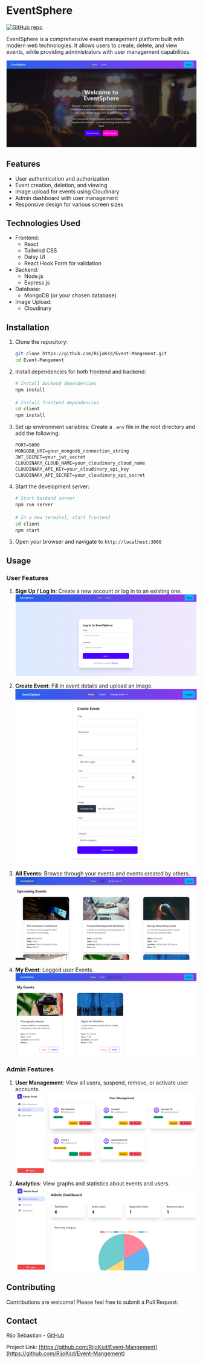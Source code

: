 # EventSphere

[![GitHub repo](https://img.shields.io/badge/github-RijoKsd/Event--Management-blue?style=flat-square&logo=github)](https://github.com/RijoKsd/Event-Mangement)

EventSphere is a comprehensive event management platform built with modern web technologies. It allows users to create, delete, and view events, while providing administrators with user management capabilities.

![EventSphere Dashboard](https://github.com/RijoKsd/Event-Mangement/blob/main/images/home.png)

## Features

- User authentication and authorization
- Event creation, deletion, and viewing
- Image upload for events using Cloudinary
- Admin dashboard with user management
- Responsive design for various screen sizes

## Technologies Used

- Frontend:
  - React
  - Tailwind CSS
  - Daisy UI
  - React Hook Form for validation
- Backend:
  - Node.js
  - Express.js
- Database:
  - MongoDB (or your chosen database)
- Image Upload:
  - Cloudinary

## Installation

1. Clone the repository:
   ```bash
   git clone https://github.com/RijoKsd/Event-Mangement.git
   cd Event-Mangement
   ```

2. Install dependencies for both frontend and backend:
   ```bash
   # Install backend dependencies
   npm install

   # Install frontend dependencies
   cd client
   npm install
   ```

3. Set up environment variables:
   Create a `.env` file in the root directory and add the following:
   ```
   PORT=5000
   MONGODB_URI=your_mongodb_connection_string
   JWT_SECRET=your_jwt_secret
   CLOUDINARY_CLOUD_NAME=your_cloudinary_cloud_name
   CLOUDINARY_API_KEY=your_cloudinary_api_key
   CLOUDINARY_API_SECRET=your_cloudinary_api_secret
   ```

4. Start the development server:
   ```bash
   # Start backend server
   npm run server

   # In a new terminal, start frontend
   cd client
   npm start
   ```

5. Open your browser and navigate to `http://localhost:3000`

## Usage

### User Features

1. **Sign Up / Log In**: Create a new account or log in to an existing one.
   ![User Authentication](https://github.com/RijoKsd/Event-Mangement/blob/main/images/login.png)

2. **Create Event**: Fill in event details and upload an image.
   ![Create Event](https://github.com/RijoKsd/Event-Mangement/blob/main/images/create-event.png)

3. **All Events**: Browse through your events and events created by others.
   ![Event List](https://github.com/RijoKsd/Event-Mangement/blob/main/images/events.png)

4. **My Event**:  Logged user Events.
   ![My Event](https://github.com/RijoKsd/Event-Mangement/blob/main/images/my-events.png)

### Admin Features

1. **User Management**: View all users, suspend, remove, or activate user accounts.
   ![Admin Dashboard](https://github.com/RijoKsd/Event-Mangement/blob/main/images/user-management.png)

2. **Analytics**: View graphs and statistics about events and users.
   ![Admin Analytics](https://github.com/RijoKsd/Event-Mangement/blob/main/images/dashboard.png)

## Contributing

Contributions are welcome! Please feel free to submit a Pull Request.



## Contact

Rijo Sebastian - [GitHub](https://github.com/RijoKsd)

Project Link: [https://github.com/RijoKsd/Event-Mangement](https://github.com/RijoKsd/Event-Mangement)
